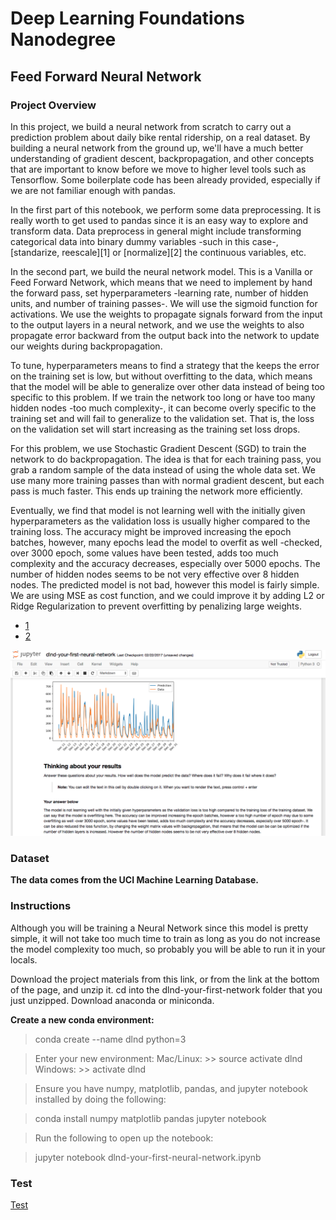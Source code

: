# Deep Learning Foundations Nanodegree

[image1]: ./vanillann_screenshot.png "Feed Forward NN"

## Feed Forward Neural Network

### Project Overview

In this project, we build a neural network from scratch to carry out a prediction problem about daily bike rental ridership, on a real dataset.  By building a neural network from the ground up, we'll have a much better understanding of gradient descent, backpropagation, and other concepts that are important to know before we move to higher level tools such as Tensorflow. Some boilerplate code has been already provided, especially if we are not familiar enough with pandas. 

In the first part of this notebook, we perform some data preprocessing. It is really worth to get used to pandas since it is an easy way to explore and transform data. Data preprocess in general might include transforming categorical data into binary dummy variables -such in this case-, [standarize, reescale][1] or [normalize][2] the continuous variables, etc. 

In the second part, we build the neural network model. This is a Vanilla or Feed Forward Network, which means that we need to implement by hand the forward pass, set hyperparameters -learning rate, number of hidden units, and number of training passes-. We will use the sigmoid function for activations. We use the weights to propagate signals forward from the input to the output layers in a neural network, and we use the weights to also propagate error backward from the output back into the network to update our weights during backpropagation. 

To tune, hyperparameters means to find a strategy that the keeps the error on the training set is low, but without overfitting to the data, which means that the model will be able to generalize over other data instead of being too specific to this problem. If we train the network too long or have too many hidden nodes -too much complexity-, it can become overly specific to the training set and will fail to generalize to the validation set. That is, the loss on the validation set will start increasing as the training set loss drops.

For this problem, we use Stochastic Gradient Descent (SGD) to train the network to do backpropagation. The idea is that for each training pass, you grab a random sample of the data instead of using the whole data set. We use many more training passes than with normal gradient descent, but each pass is much faster. This ends up training the network more efficiently. 

Eventually, we find that model is not learning well with the initially given hyperparameters as the validation loss is usually higher compared to the training loss. The accuracy might be improved increasing the epoch batches, however, many epochs lead the model to overfit as well -checked, over 3000 epoch, some values have been tested, adds too much complexity and the accuracy decreases, especially over 5000 epochs. The number of hidden nodes seems to be not very effective over 8 hidden nodes. The predicted model is not bad, however this model is fairly simple. We are using MSE as cost function, and we could improve it by adding L2 or Ridge  Regularization to prevent overfitting by penalizing large weights. 


* [1](http://sebastianraschka.com/Articles/2014_about_feature_scaling.html)
* [2](https://stats.stackexchange.com/questions/35591/normalization-vs-scaling)

![Feed Forward NN][image1]

### Dataset

**The data comes from the UCI Machine Learning Database.**

### Instructions

Although you will be training a Neural Network since this model is pretty simple, it will not take too much time to train as long as you do not increase the model complexity too much, so probably you will be able to run it in your locals. 

Download the project materials from this link, or from the link at the bottom of the page, and unzip it.
cd into the dlnd-your-first-network folder that you just unzipped.
Download anaconda or miniconda.

**Create a new conda environment:**

>conda create --name dlnd python=3

>Enter your new environment:
>Mac/Linux: >> source activate dlnd
>Windows: >> activate dlnd

>Ensure you have numpy, matplotlib, pandas, and jupyter notebook installed by doing the following:

>conda install numpy matplotlib pandas jupyter notebook

>Run the following to open up the notebook:

>jupyter notebook dlnd-your-first-neural-network.ipynb

### Test 

[Test](http://localhost:8888/notebooks/dlnd-your-first-network/dlnd-your-first-neural-network.ipynb)

